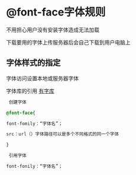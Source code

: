 # @font-face字体规则

不用担心用户没有安装字体造成无法加载

下载要用的字体上传服务器后会自己下载到用户电脑上

## 字体样式的指定

 字体访问设置本地或服务器字体

字体库的引用 [有字库](https://www.youziku.com/)

```css
 创建字体

@font-face{

font-fomily：“字体名”；

src：url（）字体路径可以是多个不同格式的同一个字体

}

 引用字体

font-fonily：“字体名”；
```

